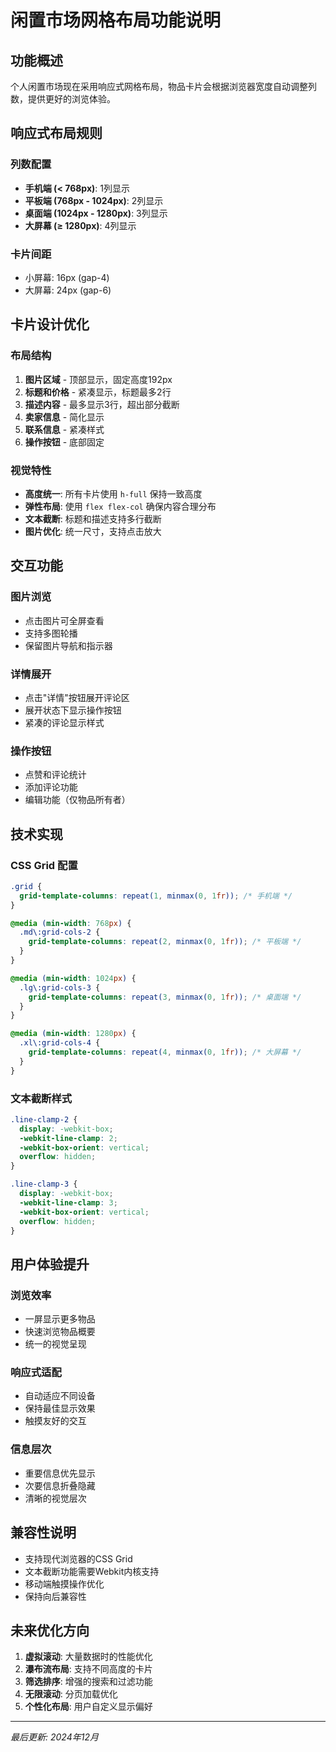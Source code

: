 # 闲置市场网格布局功能说明

## 功能概述

个人闲置市场现在采用响应式网格布局，物品卡片会根据浏览器宽度自动调整列数，提供更好的浏览体验。

## 响应式布局规则

### 列数配置
- **手机端 (< 768px)**: 1列显示
- **平板端 (768px - 1024px)**: 2列显示  
- **桌面端 (1024px - 1280px)**: 3列显示
- **大屏幕 (≥ 1280px)**: 4列显示

### 卡片间距
- 小屏幕: 16px (gap-4)
- 大屏幕: 24px (gap-6)

## 卡片设计优化

### 布局结构
1. **图片区域** - 顶部显示，固定高度192px
2. **标题和价格** - 紧凑显示，标题最多2行
3. **描述内容** - 最多显示3行，超出部分截断
4. **卖家信息** - 简化显示
5. **联系信息** - 紧凑样式
6. **操作按钮** - 底部固定

### 视觉特性
- **高度统一**: 所有卡片使用 `h-full` 保持一致高度
- **弹性布局**: 使用 `flex flex-col` 确保内容合理分布
- **文本截断**: 标题和描述支持多行截断
- **图片优化**: 统一尺寸，支持点击放大

## 交互功能

### 图片浏览
- 点击图片可全屏查看
- 支持多图轮播
- 保留图片导航和指示器

### 详情展开
- 点击"详情"按钮展开评论区
- 展开状态下显示操作按钮
- 紧凑的评论显示样式

### 操作按钮
- 点赞和评论统计
- 添加评论功能
- 编辑功能（仅物品所有者）

## 技术实现

### CSS Grid 配置
```css
.grid {
  grid-template-columns: repeat(1, minmax(0, 1fr)); /* 手机端 */
}

@media (min-width: 768px) {
  .md\:grid-cols-2 {
    grid-template-columns: repeat(2, minmax(0, 1fr)); /* 平板端 */
  }
}

@media (min-width: 1024px) {
  .lg\:grid-cols-3 {
    grid-template-columns: repeat(3, minmax(0, 1fr)); /* 桌面端 */
  }
}

@media (min-width: 1280px) {
  .xl\:grid-cols-4 {
    grid-template-columns: repeat(4, minmax(0, 1fr)); /* 大屏幕 */
  }
}
```

### 文本截断样式
```css
.line-clamp-2 {
  display: -webkit-box;
  -webkit-line-clamp: 2;
  -webkit-box-orient: vertical;
  overflow: hidden;
}

.line-clamp-3 {
  display: -webkit-box;
  -webkit-line-clamp: 3;
  -webkit-box-orient: vertical;
  overflow: hidden;
}
```

## 用户体验提升

### 浏览效率
- 一屏显示更多物品
- 快速浏览物品概要
- 统一的视觉呈现

### 响应式适配
- 自动适应不同设备
- 保持最佳显示效果
- 触摸友好的交互

### 信息层次
- 重要信息优先显示
- 次要信息折叠隐藏
- 清晰的视觉层次

## 兼容性说明

- 支持现代浏览器的CSS Grid
- 文本截断功能需要Webkit内核支持
- 移动端触摸操作优化
- 保持向后兼容性

## 未来优化方向

1. **虚拟滚动**: 大量数据时的性能优化
2. **瀑布流布局**: 支持不同高度的卡片
3. **筛选排序**: 增强的搜索和过滤功能
4. **无限滚动**: 分页加载优化
5. **个性化布局**: 用户自定义显示偏好

---

*最后更新: 2024年12月* 